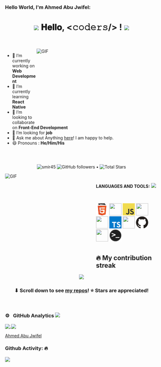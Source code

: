 ### Hello World, I'm Ahmed Abu Jwifel:

<h1 align="center">
  <a target="_blank">
    <img src="https://github.com/JayantGoel001/JayantGoel001/blob/master/GIF/Earth.gif?raw=true" width="24px" style="max-width:100%;">
  </a>
  𝐇𝐞𝐥𝐥𝐨, &lt;𝚌𝚘𝚍𝚎𝚛𝚜/&gt; !
  <a target="_blank">
    <img src="https://github.com/JayantGoel001/JayantGoel001/blob/master/GIF/Hi.gif?raw=true" width="40px" />
  </a>
</h1>
<br/>
<br/>
<a target="_blank">
  <img align="right" height="250" width="400" alt="GIF" src="https://github.com/JayantGoel001/JayantGoel001/blob/master/GIF/code.gif?raw=true">
</a>



- 🔭 I’m currently working on **Web Development**
- 🌱 I’m currently learning **React Native**
- 👯 I’m looking to collaborate on **Front-End Development**
- 🤔 I’m looking for  **job**
- 💬 Ask me about Anything [here](https://www.linkedin.com/in/ahmedjwifel)! I am happy to help.
- 😄 Pronouns : **He/Him/His**


<br/>
<br/>
<p align="center">  
  <img src="https://komarev.com/ghpvc/?username=smir45" alt="smir45" />
  <img alt="GitHub followers" src="https://img.shields.io/github/followers/smir45?label=Followers&style=social"> •   
  <img src="https://img.shields.io/github/stars/smir45?label=Stars" alt="Total Stars">
</p>
<a target="_blank"><img align="left" height="300" width="300" alt="GIF" src="https://github.com/JayantGoel001/JayantGoel001/blob/master/GIF/github.gif?raw=true"></a>
<br/>


**LANGUAGES AND TOOLS:**  <img src = "https://media2.giphy.com/media/QssGEmpkyEOhBCb7e1/giphy.gif?cid=ecf05e47a0n3gi1bfqntqmob8g9aid1oyj2wr3ds3mg700bl&rid=giphy.gif" width = 32px>


<br/>
<br/>
<code><img height="40" width="40" src="https://raw.githubusercontent.com/github/explore/80688e429a7d4ef2fca1e82350fe8e3517d3494d/topics/html/html.png"></code>
<code><img height="40" width="40" src="https://cdn.iconscout.com/icon/free/png-256/css-131-722685.png"></code>
<code><img height="40" width="40" src="https://raw.githubusercontent.com/github/explore/80688e429a7d4ef2fca1e82350fe8e3517d3494d/topics/javascript/javascript.png"></code>
<code><img height="40" width="40" src="https://cdn4.iconfinder.com/data/icons/logos-3/600/React.js_logo-512.png"></code>
<!-- <code><img height="40" width="40" src="https://cdn.iconscout.com/icon/free/png-512/saas-457964.png"></code> -->
<code><img height="40" width="40" src="https://seeklogo.com/images/N/next-js-logo-8FCFF51DD2-seeklogo.com.png"></code>
<code><img height="40" width="40" src="https://raw.githubusercontent.com/github/explore/80688e429a7d4ef2fca1e82350fe8e3517d3494d/topics/typescript/typescript.png"></code>
<code><img height="40" width="40" src="https://upload.wikimedia.org/wikipedia/commons/thumb/3/3f/Git_icon.svg/1024px-Git_icon.svg.png"></code>
<code><img height="40" width="40" src="https://raw.githubusercontent.com/github/explore/80688e429a7d4ef2fca1e82350fe8e3517d3494d/topics/github-api/github-api.png"></code>
<code><img height="40" width="40" src="https://upload.wikimedia.org/wikipedia/commons/a/ab/Linux_Logo_in_Linux_Libertine_Font.svg"></code>
<!-- <code><img height="40" width="40" src="https://cdn.iconscout.com/icon/free/png-512/mongodb-3-1175138.png"></code> -->
<code><img height="40" width="40" src="https://raw.githubusercontent.com/github/explore/80688e429a7d4ef2fca1e82350fe8e3517d3494d/topics/terminal/terminal.png"></code>



<br/>

#
## 🔥 My contribution streak

<p align="center">
  <a href="https://github.com/ahmedjw/github-readme-streak-stats">
    <img src="https://github-readme-streak-stats.herokuapp.com/?user=ahmedjw#version3"/>
  </a>
</p>

<h3 align="center">⬇ Scroll down to see <a href="https://github.com/ahmedjw?tab=repositories">my repos</a>! ⭐ Stars are appreciated!</h3>




<br/>

### ⚙️ &nbsp; GitHub Analytics <img src = "https://i.pinimg.com/originals/65/c4/f4/65c4f452571be1261e9c623f7da488ac.gif" width = 35px>


<a href="https://github.com/anuraghazra/github-readme-stats"> <img align="center" src="https://github-readme-stats.vercel.app/api?username=ahmedjw&count_private=true&show_icons=true&include_all_commits=true&hide_border=true&hide_title=true" /> </a> <a href="https://github.com/anuraghazra/github-readme-stats"> <img align="center" src="https://github-readme-stats.vercel.app/api/top-langs/?username=ahmedjw&langs_count=3&hide_title=true&hide_border=true" /> </a>
<div class="badge-base LI-profile-badge" data-locale="en_US" data-size="medium" data-theme="light" data-type="VERTICAL" data-vanity="ahmedjwifel" data-version="v1"><a class="badge-base__link LI-simple-link" href="https://www.linkedin.com/in/ahmedjwifel?trk=profile-badge">Ahmed Abu Jwifel</a></div>
              

### Github Activity: 🔥 
<img align="center" src="https://activity-graph.herokuapp.com/graph?username=ahmedjw&theme=dracula&color=B994E6&bg_color=2B2D3D" />
